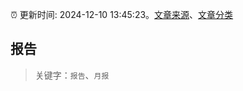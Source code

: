 :alarm_clock: 更新时间: 2024-12-10 13:45:23。[文章来源](/README.md)、[文章分类](/TAGS.md)

## 报告


> 关键字：`报告`、`月报`



